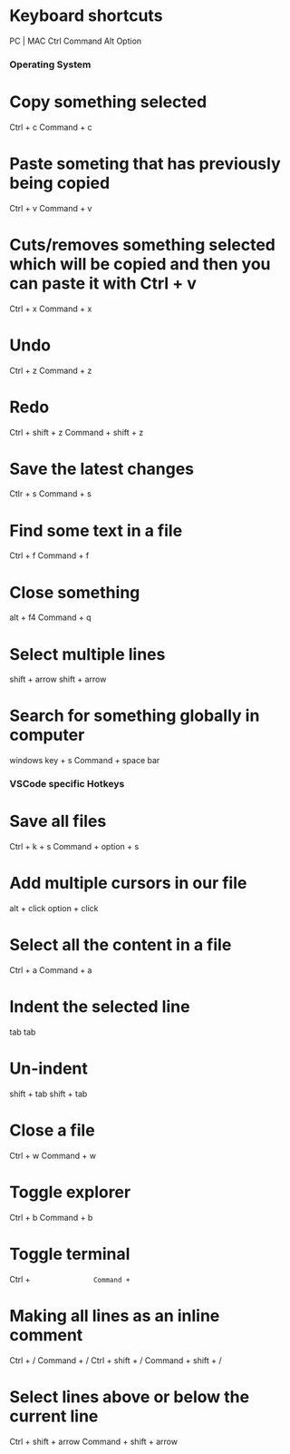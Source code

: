 # Keyboard shortcuts

PC          |           MAC
Ctrl                    Command
Alt                     Option

### Operating System
# Copy something selected
Ctrl + c                Command + c

# Paste someting that has previously being copied
Ctrl + v                Command + v

# Cuts/removes something selected which will be copied and then you can paste it with Ctrl + v
Ctrl + x                Command + x

# Undo
Ctrl + z                Command + z

# Redo
Ctrl + shift + z        Command + shift + z 

# Save the latest changes 
Ctlr + s                Command + s

# Find some text in a file
Ctrl + f                Command + f

# Close something
alt + f4                Command + q  

# Select multiple lines
shift + arrow           shift + arrow

# Search for something globally in computer
windows key + s         Command + space bar

### VSCode specific Hotkeys
# Save all files
Ctrl + k + s            Command + option + s

# Add multiple cursors in our file
alt + click             option + click

# Select all the content in a file
Ctrl + a                Command + a

# Indent the selected line
tab                     tab

# Un-indent
shift + tab             shift + tab

# Close a file
Ctrl + w                Command + w

# Toggle explorer
Ctrl + b                Command + b

# Toggle terminal
Ctrl + `                Command + `

# Making all lines as an inline comment
Ctrl + /                Command + /
Ctrl + shift + /        Command + shift + /

# Select lines above or below the current line
Ctrl + shift + arrow    Command + shift + arrow